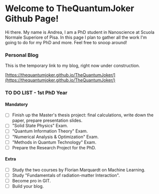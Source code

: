 # Welcome to TheQuantumJoker Github Page!
Hi there. My name is Andrea, I am a PhD student in Nanoscience at Scuola Normale Superiore of Pisa.
In this page I plan to gather all the work I'm going to do for my PhD and more. Feel free to snoop around!

### Personal Blog
This is the temporary link to my blog, right now under construction.

[https://thequantumjoker.github.io/TheQuantumJoker/](https://thequantumjoker.github.io/TheQuantumJoker/)



### TO DO LIST - 1st PhD Year
#### Mandatory
- [ ] Finish up the Master's thesis project: final calculations, write down the paper, prepare presentation slides.
- [ ] "Solid State Physics" Exam.
- [ ] "Quantum Information Theory" Exam.
- [ ] "Numerical Analysis & Optimization" Exam.
- [ ] "Methods in Quantum Technology" Exam.
- [ ] Prepare the Research Project for the PhD.
#### Extra
- [ ] Study the two courses by Florian Marquardt on Machine Learning.
- [ ] Study "Fundamentals of radiation-matter Interaction".
- [ ] Become pro in GIT.
- [ ] Build your blog.
